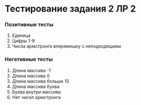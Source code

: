 # Тестирование задания 2 ЛР 2

### Позитивные тесты

1. Единица
2. Цифры 1-9
3. Числа армстронга вперемешку с неподходящими

### Негативные тесты

1. Длина массива -1
2. Длина массива 0
3. Длина массива больше 10
4. Длина массива буква
5. Буква внутри массива
6. Нет чисел армстронга

